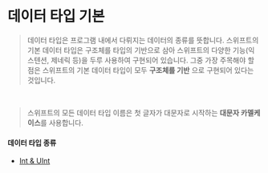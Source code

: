 # 데이터 타입 기본

> 데이터 타입은 프로그램 내에서 다뤼지는 데이터의 종류를 뜻합니다. 스위프트의 기본 데이터 타입은 구조체를 타입의 기반으로 삼아 스위프트의 다양한 기능(익스텐션, 제네릭 등)을 두루 사용하여 구현되어 있습니다. 그중 가장 주목해야 할 점은 스위프트의 기본 데이터 타입이 모두 **구조체를 기반** 으로 구현되어 있다는 것입니다.
<br>

> 스위프트의 모든 데이터 타입 이름은 첫 글자가 대문자로 시작하는 **대문자 카멜케이스**를 사용합니다. 
 
#### 데이터 타입 종류

 - [Int & UInt]()